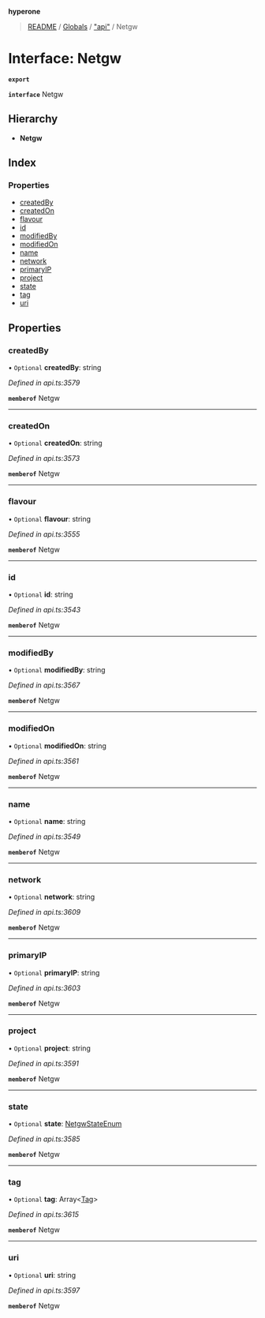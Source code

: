 **hyperone**

> [README](../README.md) / [Globals](../globals.md) / ["api"](../modules/_api_.md) / Netgw

# Interface: Netgw

**`export`** 

**`interface`** Netgw

## Hierarchy

* **Netgw**

## Index

### Properties

* [createdBy](_api_.netgw.md#createdby)
* [createdOn](_api_.netgw.md#createdon)
* [flavour](_api_.netgw.md#flavour)
* [id](_api_.netgw.md#id)
* [modifiedBy](_api_.netgw.md#modifiedby)
* [modifiedOn](_api_.netgw.md#modifiedon)
* [name](_api_.netgw.md#name)
* [network](_api_.netgw.md#network)
* [primaryIP](_api_.netgw.md#primaryip)
* [project](_api_.netgw.md#project)
* [state](_api_.netgw.md#state)
* [tag](_api_.netgw.md#tag)
* [uri](_api_.netgw.md#uri)

## Properties

### createdBy

• `Optional` **createdBy**: string

*Defined in api.ts:3579*

**`memberof`** Netgw

___

### createdOn

• `Optional` **createdOn**: string

*Defined in api.ts:3573*

**`memberof`** Netgw

___

### flavour

• `Optional` **flavour**: string

*Defined in api.ts:3555*

**`memberof`** Netgw

___

### id

• `Optional` **id**: string

*Defined in api.ts:3543*

**`memberof`** Netgw

___

### modifiedBy

• `Optional` **modifiedBy**: string

*Defined in api.ts:3567*

**`memberof`** Netgw

___

### modifiedOn

• `Optional` **modifiedOn**: string

*Defined in api.ts:3561*

**`memberof`** Netgw

___

### name

• `Optional` **name**: string

*Defined in api.ts:3549*

**`memberof`** Netgw

___

### network

• `Optional` **network**: string

*Defined in api.ts:3609*

**`memberof`** Netgw

___

### primaryIP

• `Optional` **primaryIP**: string

*Defined in api.ts:3603*

**`memberof`** Netgw

___

### project

• `Optional` **project**: string

*Defined in api.ts:3591*

**`memberof`** Netgw

___

### state

• `Optional` **state**: [NetgwStateEnum](../enums/_api_.netgwstateenum.md)

*Defined in api.ts:3585*

**`memberof`** Netgw

___

### tag

• `Optional` **tag**: Array\<[Tag](_api_.tag.md)>

*Defined in api.ts:3615*

**`memberof`** Netgw

___

### uri

• `Optional` **uri**: string

*Defined in api.ts:3597*

**`memberof`** Netgw
